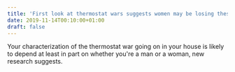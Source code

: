 ```yaml
---
title: 'First look at thermostat wars suggests women may be losing these battles'
date: 2019-11-14T00:10:00+01:00
draft: false
---
```


Your characterization of the thermostat war going on in your house is likely to depend at least in part on whether you're a man or a woman, new research suggests.